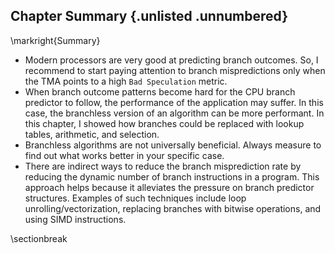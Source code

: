 ## Chapter Summary {.unlisted .unnumbered}

\markright{Summary}

* Modern processors are very good at predicting branch outcomes. So, I recommend to start paying attention to branch mispredictions only when the TMA points to a high `Bad Speculation` metric.
* When branch outcome patterns become hard for the CPU branch predictor to follow, the performance of the application may suffer. In this case, the branchless version of an algorithm can be more performant. In this chapter, I showed how branches could be replaced with lookup tables, arithmetic, and selection.
* Branchless algorithms are not universally beneficial. Always measure to find out what works better in your specific case.
* There are indirect ways to reduce the branch misprediction rate by reducing the dynamic number of branch instructions in a program. This approach helps because it alleviates the pressure on branch predictor structures. Examples of such techniques include loop unrolling/vectorization, replacing branches with bitwise operations, and using SIMD instructions.

\sectionbreak
